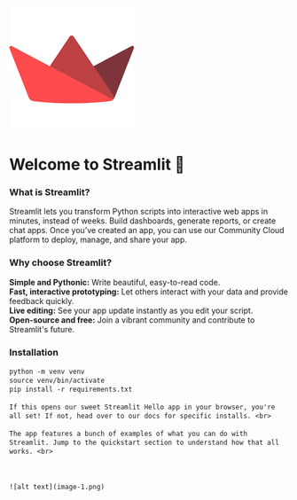 
![Alt Text](images.png)

# Welcome to Streamlit 👋 <br>

### What is Streamlit? <br>

Streamlit lets you transform Python scripts into interactive web apps in minutes, instead of weeks. Build dashboards, generate reports, or create chat apps. Once you’ve created an app, you can use our Community Cloud platform to deploy, manage, and share your app. <br>

### Why choose Streamlit? <br>
**Simple and Pythonic:** Write beautiful, easy-to-read code.<br>
**Fast, interactive prototyping:** Let others interact with your data and provide feedback quickly.<br>
**Live editing:** See your app update instantly as you edit your script.<br>
**Open-source and free:** Join a vibrant community and contribute to Streamlit's future.<br>

### Installation <br>
```
python -m venv venv
source venv/bin/activate
pip install -r requirements.txt

If this opens our sweet Streamlit Hello app in your browser, you're all set! If not, head over to our docs for specific installs. <br>

The app features a bunch of examples of what you can do with Streamlit. Jump to the quickstart section to understand how that all works. <br>



![alt text](image-1.png)
